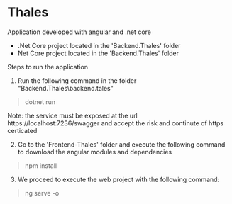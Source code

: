 # Thales

Application developed with angular and .net core

- .Net Core project located in the 'Backend.Thales' folder
- Net Core project located in the 'Backend.Thales' folder

Steps to run the application

1) Run the following command in the folder "Backend.Thales\backend.tales"
> dotnet run
	
Note: the service must be exposed at the url https://localhost:7236/swagger and accept the risk and continute of https certicated

2) Go to the 'Frontend-Thales' folder and execute the following command to download the angular modules and dependencies
> npm install

3) We proceed to execute the web project with the following command:
> ng serve -o 